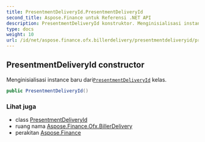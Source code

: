 ```yaml
---
title: PresentmentDeliveryId.PresentmentDeliveryId
second_title: Aspose.Finance untuk Referensi .NET API
description: PresentmentDeliveryId konstruktor. Menginisialisasi instance baru dariPresentmentDeliveryId kelas.
type: docs
weight: 10
url: /id/net/aspose.finance.ofx.billerdelivery/presentmentdeliveryid/presentmentdeliveryid/
---
```

## PresentmentDeliveryId constructor

Menginisialisasi instance baru dari[`PresentmentDeliveryId`](../) kelas.

```csharp
public PresentmentDeliveryId()
```

### Lihat juga

* class [PresentmentDeliveryId](../)
* ruang nama [Aspose.Finance.Ofx.BillerDelivery](../../presentmentdeliveryid/)
* perakitan [Aspose.Finance](../../../)


